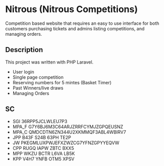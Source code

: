 # Nitrous (Nitrous Competitions)
Competition based website that requires an easy to use interface for
both customers purchasing tickets and admins listing competitions, and
managing orders.

## Description
This project was written with PHP Laravel.
- User login
- Single page competition
- Reserving numbers for 5 mintes (Basket Timer)
- Past Winners/live draws
- Managing Orders

## SC
- SGI 36RPP5JCLWLEU7P3
- MPA_F G7Y6BJ6M3C64ARJZRRFCYMJZGPQEUSNZ
- MPA_C QMDCDTN6ZN344U2XKMMQF3ABL4WBIRV7
- JPP B43F S24B 63PH TE2P
- JW PKEGMLUXPWJEFXZWZCG7YFNZGPYYEQVW
- CPP RUGQ IAPW ZBTC BXX5
- MPP WKZU BCTR L6VA LB5K
- KPP V4H7 YNFB OTM5 XPSV
